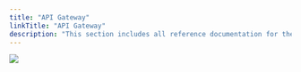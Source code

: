 ```yaml
---
title: "API Gateway"
linkTitle: "API Gateway"
description: "This section includes all reference documentation for the API Gateway."
---
```


<img src="/images/work-in-progress.jpg">
